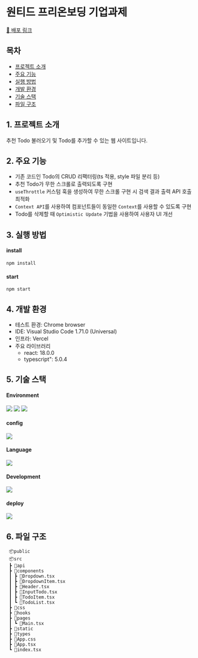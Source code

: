 # 원티드 프리온보딩 기업과제
[🔗 배포 링크](wanted-10th-3.vercel.app)

## 목차
- [프로젝트 소개](#1-프로젝트-소개)
- [주요 기능](#2-주요-기능)
- [실행 방법](#3-실행-방법)
- [개발 환경](#4-개발-환경)
- [기술 스택](#5-기술-스택)
- [파일 구조](#6-파일-구조)

## 1. 프로젝트 소개
추천 Todo 불러오기 및 Todo를 추가할 수 있는 웹 사이트입니다.

## 2. 주요 기능

- 기존 코드인 Todo의 CRUD 리팩터링(ts 적용, style 파일 분리 등)
- 추천 Todo가 무한 스크롤로 출력되도록 구현
- `useThrottle` 커스텀 훅을 생성하여 무한 스크롤 구현 시 검색 결과 출력 API 호출 최적화
- `Context API`를 사용하여 컴포넌트들이 동일한 `Context`를 사용할 수 있도록 구현
- Todo를 삭제할 때 `Optimistic Update` 기법을 사용하여 사용자 UI 개선

## 3. 실행 방법

#### install

```
npm install
```

#### start

```
npm start
```

## 4. 개발 환경

- 테스트 환경: Chrome browser
- IDE: Visual Studio Code 1.71.0 (Universal)
- 인프라: Vercel
- 주요 라이브러리
  - react: 18.0.0
  - typescript": 5.0.4

## 5. 기술 스택

#### Environment

<code><img src="https://img.shields.io/badge/Git-F05032?style=for-the-badge&logo=git&logoColor=white"></code>
<code><img src="https://img.shields.io/badge/Github-181717?style=for-the-badge&logo=github&logoColor=white"></code>
<code><img src="https://img.shields.io/badge/VScode-007ACC?style=for-the-badge&logo=vscode&logoColor=white"></code>

#### config

<code><img src="https://img.shields.io/badge/npm-CB3837?style=for-the-badge&logo=npm&logoColor=white"></code>

#### Language

<code><img src="https://img.shields.io/badge/TypeScript-3178C6?style=for-the-badge&logo=typescript&logoColor=white"></code>

#### Development

<code><img src="https://img.shields.io/badge/react-61DAFB?style=for-the-badge&logo=react&logoColor=white"></code>

#### deploy

<code><img src="https://img.shields.io/badge/vercel-000000?style=for-the-badge&logo=Axios&logoColor=white"/></code>

## 6. 파일 구조

```
 📦public
 📦src
 ┣ 📂api
 ┣ 📂components
 ┃ ┣ 📜Dropdown.tsx
 ┃ ┣ 📜DropdownItem.tsx
 ┃ ┣ 📜Header.tsx
 ┃ ┣ 📜InputTodo.tsx
 ┃ ┣ 📜TodoItem.tsx
 ┃ ┗ 📜TodoList.tsx
 ┣ 📂css
 ┣ 📂hooks
 ┣ 📂pages
 ┃ ┗ 📜Main.tsx
 ┣ 📂static
 ┣ 📂types
 ┣ 📜App.css
 ┣ 📜App.tsx
 ┗ 📜index.tsx
```

